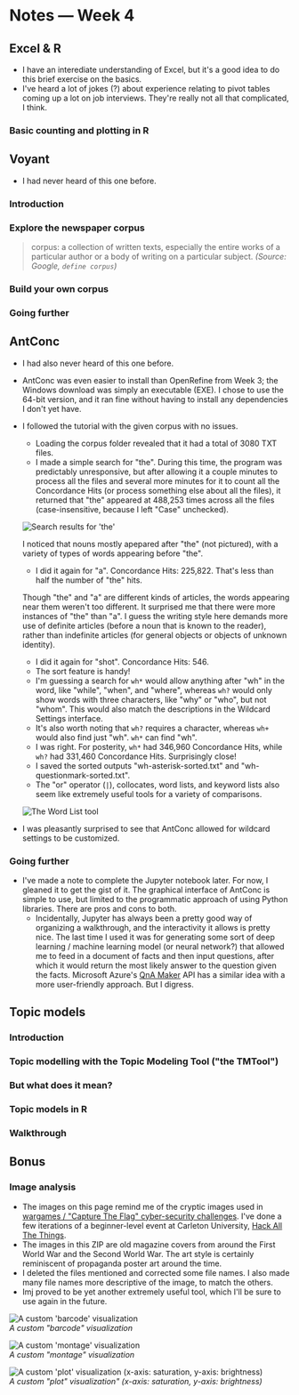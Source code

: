 # Notes — Week 4

## Excel & R

* I have an interediate understanding of Excel, but it's a good idea to do this brief exercise on the basics.
* I've heard a lot of jokes (?) about experience relating to pivot tables coming up a lot on job interviews. They're really not all that complicated, I think.

### Basic counting and plotting in R

## Voyant

* I had never heard of this one before.

### Introduction

### Explore the newspaper corpus

> corpus: a collection of written texts, especially the entire works of a particular author or a body of writing on a particular subject. *(Source: Google, `define corpus`)*

### Build your own corpus

### Going further

## AntConc

* I had also never heard of this one before.
* AntConc was even easier to install than OpenRefine from Week 3; the Windows download was simply an executable (EXE). I chose to use the 64-bit version, and it ran fine without having to install any dependencies I don't yet have.
* I followed the tutorial with the given corpus with no issues.
  * Loading the corpus folder revealed that it had a total of 3080 TXT files.
  * I made a simple search for "the". During this time, the program was predictably unresponsive, but after allowing it a couple minutes to process all the files and several more minutes for it to count all the Concordance Hits (or process something else about all the files), it returned that "the" appeared at 488,253 times across all the files (case-insensitive, because I left "Case" unchecked). 
  
  ![](https://i.imgur.com/HnlQMrt.jpg "Search results for 'the'")

  I noticed that nouns mostly apepared after "the" (not pictured), with a variety of types of words appearing before "the".

  * I did it again for "a". Concordance Hits: 225,822. That's less than half the number of "the" hits. 
  
  Though "the" and "a" are different kinds of articles, the words appearing near them weren't too different. It surprised me that there were more instances of "the" than "a". I guess the writing style here demands more use of definite articles (before a noun that is known to the reader), rather than indefinite articles (for general objects or objects of unknown identity).
  * I did it again for "shot". Concordance Hits: 546.
  * The sort feature is handy!
  * I'm guessing a search for `wh*` would allow anything after "wh" in the word, like "while", "when", and "where", whereas `wh?` would only show words with three characters, like "why" or "who", but not "whom". This would also match the descriptions in the Wildcard Settings interface.
  * It's also worth noting that `wh?` requires a character, whereas `wh+` would also find just "wh". `wh*` can find "wh".
  * I was right. For posterity, `wh*` had 346,960 Concordance Hits, while `wh?` had 331,460 Concordance Hits. Surprisingly close!
  * I saved the sorted outputs "wh-asterisk-sorted.txt" and "wh-questionmark-sorted.txt".
  * The "or" operator (`|`), collocates, word lists, and keyword lists also seem like extremely useful tools for a variety of comparisons.

  ![](https://i.imgur.com/eMXLntT.jpg "The Word List tool")
* I was pleasantly surprised to see that AntConc allowed for wildcard settings to be customized.

### Going further

* I've made a note to complete the Jupyter notebook later. For now, I gleaned it to get the gist of it. The graphical interface of AntConc is simple to use, but limited to the programmatic approach of using Python libraries. There are pros and cons to both.
  * Incidentally, Jupyter has always been a pretty good way of organizing a walkthrough, and the interactivity it allows is pretty nice. The last time I used it was for generating some sort of deep learning / machine learning model (or neural network?) that allowed me to feed in a document of facts and then input questions, after which it would return the most likely answer to the question given the facts. Microsoft Azure's [QnA Maker](https://azure.microsoft.com/en-us/services/cognitive-services/qna-maker/) API has a similar idea with a more user-friendly approach. But I digress.

## Topic models

### Introduction

### Topic modelling with the Topic Modeling Tool ("the TMTool")

### But what does it mean?

### Topic models in R

### Walkthrough

## Bonus

### Image analysis

* The images on this page remind me of the cryptic images used in [wargames / "Capture The Flag" cyber-security challenges](https://en.wikipedia.org/wiki/Wargame_(hacking)). I've done a few iterations of a beginner-level event at Carleton University, [Hack All The Things](https://h4tt.ca/).
* The images in this ZIP are old magazine covers from around the First World War and the Second World War. The art style is certainly reminiscent of propaganda poster art around the time.
* I deleted the files mentioned and corrected some file names. I also made many file names more descriptive of the image, to match the others.
* Imj proved to be yet another extremely useful tool, which I'll be sure to use again in the future.

![](https://i.imgur.com/n2dwb6S.png "A custom 'barcode' visualization")  
*A custom "barcode" visualization*

![](https://i.imgur.com/wUmIJJ4.png "A custom 'montage' visualization")  
*A custom "montage" visualization*

![](https://i.imgur.com/fwshffQ.png "A custom 'plot' visualization (x-axis: saturation, y-axis: brightness)")  
*A custom "plot" visualization" (x-axis: saturation, y-axis: brightness)*

